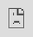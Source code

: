 <!DOCTYPE html>
<HTML>
<meta charset='UTF-8'/>
<meta content='width=device-width,height=device-height,initial-scale=1.0,viewport-fit=contain,user-scalable=0' name='viewport'/>
<title>Cara Menggunakan Web Font Loader Pada Blogger | Rizky Saskia Putra</title>
<meta content='article' property='og:type'/>
<meta content='Rizky Saskia Putra' property='og:site_name'/>
<meta content='Rizky Saskia Putra' property='article:publisher'/>
<meta content='Cara Menggunakan Web Font Loader Pada Blogger' itemprop='name'/>
<meta content='Cara Menggunakan Web Font Loader Pada Blogger' property='og:title'/>
<meta content='Cara Menggunakan Web Font Loader Pada Blogger' itemprop='og:headline'/>
<meta content='Cara Menggunakan Web Font Loader Pada Blogger' name='twitter:title'/>
<meta content='Cara Menggunakan Web Font Loader Pada Blogger' name='keywords'/>
<meta content='https://rizkysaskiaputra.blogspot.com/2018/11/web-font-loader-blogger.html' property='og:url'/>
<meta content='https://rizkysaskiaputra.blogspot.com/2018/11/web-font-loader-blogger.html' name='twitter:url'/>
<meta content='Web Font Loader memberi Anda kontrol tambahan saat menggunakan font terhubung melalui @font-face.' name='description' property='og:description'/>
<meta content='Web Font Loader memberi Anda kontrol tambahan saat menggunakan font terhubung melalui @font-face.' property='og:description'/>
<meta content='Web Font Loader memberi Anda kontrol tambahan saat menggunakan font terhubung melalui @font-face.' name='twitter:description'/>
<meta content='https://4.bp.blogspot.com/-zOCXtFrBENc/W92R5JGH_7I/AAAAAAAAABk/UkRuSKVT5bkSQfAaSrZun5BIuJ8veswpgCLcBGAs/w2000/fastforward.png' name='thumbnail'/>
<meta content='https://4.bp.blogspot.com/-zOCXtFrBENc/W92R5JGH_7I/AAAAAAAAABk/UkRuSKVT5bkSQfAaSrZun5BIuJ8veswpgCLcBGAs/w2000/fastforward.png' property='og:image'/>
<meta content='https://4.bp.blogspot.com/-zOCXtFrBENc/W92R5JGH_7I/AAAAAAAAABk/UkRuSKVT5bkSQfAaSrZun5BIuJ8veswpgCLcBGAs/w2000/fastforward.png' property='og:image:secure_url'/>
<meta content='https://4.bp.blogspot.com/-zOCXtFrBENc/W92R5JGH_7I/AAAAAAAAABk/UkRuSKVT5bkSQfAaSrZun5BIuJ8veswpgCLcBGAs/w2000/fastforward.png' itemprop='image'/>
<meta content='https://4.bp.blogspot.com/-zOCXtFrBENc/W92R5JGH_7I/AAAAAAAAABk/UkRuSKVT5bkSQfAaSrZun5BIuJ8veswpgCLcBGAs/w2000/fastforward.png' name='twitter:image'/>
<meta content='Rizky Saskia Putra: Cara Menggunakan Web Font Loader Pada Blogger' property='og:image:alt'/>
<meta content='2000' property='og:image:width'/>
<meta content='2000' property='og:image:height'/>
<meta content='image/png' property='og:image:type'/>
<meta content='2018-11-03T19:19:00+07:00' property='og:updated_time'/>
<meta content='November 03, 2018' itemprop='datePublished'/>
<meta content='November 03, 2018' itemprop='dateModified'/>
<meta content='Rizky Saskia Putra' itemprop='author'/>
<meta content='Rizky Saskia Putra' property='article:author'/>
<meta content='November 03, 2018' property='article:published_time'/>
<meta content='November 03, 2018' property='article:modified_time'/>
<meta content='Javascript' property='article:section'/>
<meta content='Javascript' property='article:tag'/>
<meta content='jQuery' property='article:section'/>
<meta content='jQuery' property='article:tag'/>
<meta content='Lazyload' property='article:section'/>
<meta content='Lazyload' property='article:tag'/>
<meta content='Pagespeed' property='article:section'/>
<meta content='Pagespeed' property='article:tag'/>
<meta content='all/follow' name='robots'/>
<meta content='index/follow/snippets' name='googlebot'/>
<meta content='index/follow' name='googlebot-news'/>
<meta content='follow/all' name='googlebot-image'/>
<meta content='notranslate' name='google'/>
<meta content='summary_large_image' name='twitter:card'/>
<meta content='@rizkyskiptra' name='twitter:site'/>
<meta content='@rizkyskiptra' name='twitter:creator'/>
<meta content='false' name='pinterest-rich-pin'/>
<meta content='321584105003730' property='fb:app_id'/>
<meta content='100024035445632' property='fb:admins'/>
<meta content='100024035445632' property='fb:profile_id'/>
<meta content='100024035445632' property='fb:pages'/>
<link href='https://plus.google.com/100986451157002544176' rel='author'/>
<link href='https://plus.google.com/100986451157002544176' rel='publisher'/>
<link href='https://rizkysaskiaputra.github.io' rel='canonical'/>
<link href='https://rizkysaskiaputra.blogspot.com' rel='amphtml'/>
<link href='https://rizkysaskiaputra.blogspot.com/favicon.ico' rel='icon' type='image/x-icon'/>
<style>body{max-width:100%;margin:0;padding:0}iframe{position:fixed;width:100%;height:100%}*{margin:0;padding:0;border:none}</style>
<body>
<iframe src='https://rizkysaskiaputra.blogspot.com/2018/11/web-font-loader-blogger.html'><p>Your browser does not support iframes.</p></iframe></body>
</HTML>
